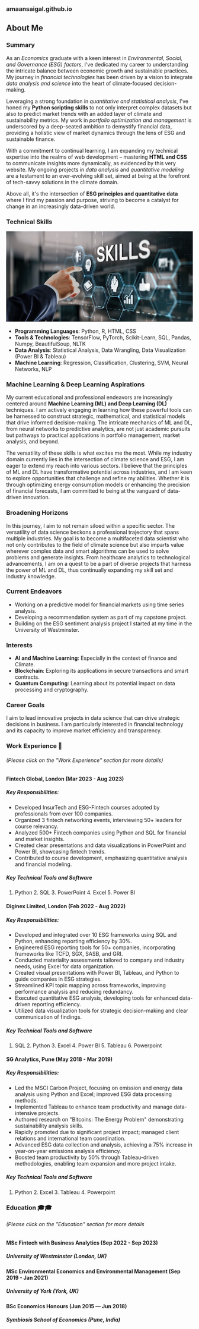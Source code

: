 ### amaansaigal.github.io

## About Me

### Summary

As an *Economics* graduate with a keen interest in *Environmental, Social, and Governance (ESG) factors*, I've dedicated my career to understanding the intricate balance between economic growth and sustainable practices. My journey in *financial technologies* has been driven by a vision to integrate *data analysis and science* into the heart of climate-focused decision-making.

Leveraging a strong foundation in *quantitative and statistical analysis*, I've honed my **Python scripting skills** to not only interpret complex datasets but also to predict market trends with an added layer of climate and sustainability metrics. My work in *portfolio optimization and management* is underscored by a deep-seated ambition to demystify financial data, providing a holistic view of market dynamics through the lens of ESG and sustainable finance.

With a commitment to continual learning, I am expanding my technical expertise into the realms of web development – mastering **HTML and CSS** to communicate insights more dynamically, as evidenced by this very website. My ongoing projects in *data analysis* and *quantitative modeling* are a testament to an ever-evolving skill set, aimed at being at the forefront of tech-savvy solutions in the climate domain.

Above all, it's the intersection of **ESG principles and quantitative data** where I find my passion and purpose, striving to become a catalyst for change in an increasingly data-driven world.

### Technical Skills                         
![technical skills image](/assets/images/technical-skills.jpeg)


- **Programming Languages**: Python, R, HTML, CSS
- **Tools & Technologies**: TensorFlow, PyTorch, Scikit-Learn, SQL, Pandas, Numpy, BeautifulSoup, NLTK
- **Data Analysis**: Statistical Analysis, Data Wrangling, Data Visualization (Power BI & Tableau) 
- **Machine Learning**: Regression, Classification, Clustering, SVM, Neural Networks, NLP

### Machine Learning & Deep Learning Aspirations

My current educational and professional endeavors are increasingly centered around **Machine Learning (ML) and Deep Learning (DL)** techniques. I am actively engaging in learning how these powerful tools can be harnessed to construct strategic, mathematical, and statistical models that drive informed decision-making. The intricate mechanics of ML and DL, from neural networks to predictive analytics, are not just academic pursuits but pathways to practical applications in portfolio management, market analysis, and beyond.

The versatility of these skills is what excites me the most. While my industry domain currently lies in the intersection of climate science and ESG, I am eager to extend my reach into various sectors. I believe that the principles of ML and DL have transformative potential across industries, and I am keen to explore opportunities that challenge and refine my abilities. Whether it is through optimizing energy consumption models or enhancing the precision of financial forecasts, I am committed to being at the vanguard of data-driven innovation.

### Broadening Horizons

In this journey, I aim to not remain siloed within a specific sector. The versatility of data science beckons a professional trajectory that spans multiple industries. My goal is to become a multifaceted data scientist who not only contributes to the field of climate science but also imparts value wherever complex data and smart algorithms can be used to solve problems and generate insights. From healthcare analytics to technological advancements, I am on a quest to be a part of diverse projects that harness the power of ML and DL, thus continually expanding my skill set and industry knowledge.



### Current Endeavors
- Working on a predictive model for financial markets using time series analysis.
- Developing a recommendation system as part of my capstone project.
- Building on the ESG sentiment analysis project I started at my time in the University of Westminster.

### Interests
- **AI and Machine Learning**: Especially in the context of finance and Climate.
- **Blockchain**: Exploring its applications in secure transactions and smart contracts.
- **Quantum Computing**: Learning about its potential impact on data processing and cryptography.

### Career Goals
I aim to lead innovative projects in data science that can drive strategic decisions in business. I am particularly interested in financial technology and its capacity to improve market efficiency and transparency.




### Work Experience 💼
###### (Please click on the "Work Experience" section for more details)

#### Fintech Global, London (Mar 2023 - Aug 2023)
##### Key Responsibilities:
- Developed InsurTech and ESG-Fintech courses adopted by professionals from over 100 companies.
- Organized 3 fintech networking events, interviewing 50+ leaders for course relevancy.
- Analyzed 500+ Fintech companies using Python and SQL for financial and market insights.
- Created clear presentations and data visualizations in PowerPoint and Power BI, showcasing fintech trends.
- Contributed to course development, emphasizing quantitative analysis and financial modeling.

##### Key Technical Tools and Software
1. Python 2. SQL 3. PowerPoint 4. Excel 5. Power BI


#### Diginex Limited, London (Feb 2022 - Aug 2022)
##### Key Responsibilities:
- Developed and integrated over 10 ESG frameworks using SQL and Python, enhancing reporting efficiency by 30%.
- Engineered ESG reporting tools for 50+ companies, incorporating frameworks like TCFD, SGX, SASB, and GRI.
- Conducted materiality assessments tailored to company and industry needs, using Excel for data organization.
- Created visual presentations with Power BI, Tableau, and Python to guide companies in ESG strategies.
- Streamlined KPI topic mapping across frameworks, improving performance analysis and reducing redundancy.
- Executed quantitative ESG analysis, developing tools for enhanced data-driven reporting efficiency.
- Utilized data visualization tools for strategic decision-making and clear communication of findings.

##### Key Technical Tools and Software
1. SQL 2. Python 3. Excel 4. Power BI 5. Tableau 6. Powerpoint


#### SG Analytics, Pune (May 2018 - Mar 2019)
##### Key Responsibilities:
- Led the MSCI Carbon Project, focusing on emission and energy data analysis using Python and Excel; improved ESG data processing methods.
- Implemented Tableau to enhance team productivity and manage data-intensive projects.
- Authored research on "Bitcoins: The Energy Problem" demonstrating sustainability analysis skills.
- Rapidly promoted due to significant project impact; managed client relations and international team coordination.
- Advanced ESG data collection and analysis, achieving a 75% increase in year-on-year emissions analysis efficiency.
- Boosted team productivity by 50% through Tableau-driven methodologies, enabling team expansion and more project intake.

##### Key Technical Tools and Software
1. Python 2. Excel 3. Tableau 4. Powerpoint



### Education 🎓🎓
###### (Please click on the "Education" section for more details

#### MSc Fintech with Business Analytics (Sep 2022 - Sep 2023)
##### University of Westminster (London, UK)


#### MSc Environmental Economics and Environmental Management (Sep 2019 - Jan 2021)
##### University of York (York, UK)


#### BSc Economics Honours (Jun 2015 — Jun 2018)
##### Symbiosis School of Economics (Pune, India)




